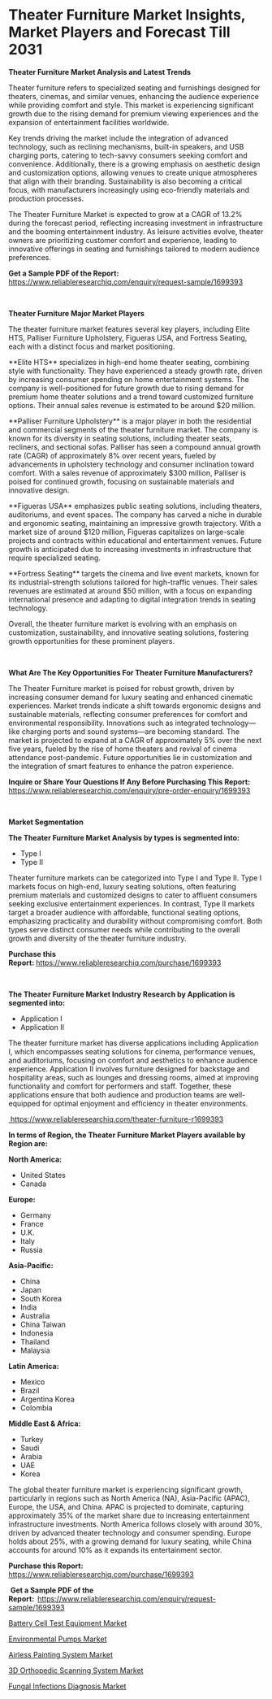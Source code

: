 <p><h1>Theater Furniture Market Insights, Market Players and Forecast Till 2031</h1></p><p><strong>Theater Furniture Market Analysis and Latest Trends</strong></p>
<p><p>Theater furniture refers to specialized seating and furnishings designed for theaters, cinemas, and similar venues, enhancing the audience experience while providing comfort and style. This market is experiencing significant growth due to the rising demand for premium viewing experiences and the expansion of entertainment facilities worldwide. </p><p>Key trends driving the market include the integration of advanced technology, such as reclining mechanisms, built-in speakers, and USB charging ports, catering to tech-savvy consumers seeking comfort and convenience. Additionally, there is a growing emphasis on aesthetic design and customization options, allowing venues to create unique atmospheres that align with their branding. Sustainability is also becoming a critical focus, with manufacturers increasingly using eco-friendly materials and production processes.</p><p>The Theater Furniture Market is expected to grow at a CAGR of 13.2% during the forecast period, reflecting increasing investment in infrastructure and the booming entertainment industry. As leisure activities evolve, theater owners are prioritizing customer comfort and experience, leading to innovative offerings in seating and furnishings tailored to modern audience preferences.</p></p>
<p><strong>Get a Sample PDF of the Report:&nbsp;</strong> <a href="https://www.reliableresearchiq.com/enquiry/request-sample/1699393?utm_campaign=1123&utm_medium=2&utm_source=Github&utm_content=ia&utm_term=20102024&utm_id=theater-furniture">https://www.reliableresearchiq.com/enquiry/request-sample/1699393</a></p>
<p>&nbsp;</p>
<p><strong>Theater Furniture Major Market Players</strong></p>
<p><p>The theater furniture market features several key players, including Elite HTS, Palliser Furniture Upholstery, Figueras USA, and Fortress Seating, each with a distinct focus and market positioning.</p><p>**Elite HTS** specializes in high-end home theater seating, combining style with functionality. They have experienced a steady growth rate, driven by increasing consumer spending on home entertainment systems. The company is well-positioned for future growth due to rising demand for premium home theater solutions and a trend toward customized furniture options. Their annual sales revenue is estimated to be around $20 million.</p><p>**Palliser Furniture Upholstery** is a major player in both the residential and commercial segments of the theater furniture market. The company is known for its diversity in seating solutions, including theater seats, recliners, and sectional sofas. Palliser has seen a compound annual growth rate (CAGR) of approximately 8% over recent years, fueled by advancements in upholstery technology and consumer inclination toward comfort. With a sales revenue of approximately $300 million, Palliser is poised for continued growth, focusing on sustainable materials and innovative design.</p><p>**Figueras USA** emphasizes public seating solutions, including theaters, auditoriums, and event spaces. The company has carved a niche in durable and ergonomic seating, maintaining an impressive growth trajectory. With a market size of around $120 million, Figueras capitalizes on large-scale projects and contracts within educational and entertainment venues. Future growth is anticipated due to increasing investments in infrastructure that require specialized seating.</p><p>**Fortress Seating** targets the cinema and live event markets, known for its industrial-strength solutions tailored for high-traffic venues. Their sales revenues are estimated at around $50 million, with a focus on expanding international presence and adapting to digital integration trends in seating technology.</p><p>Overall, the theater furniture market is evolving with an emphasis on customization, sustainability, and innovative seating solutions, fostering growth opportunities for these prominent players.</p></p>
<p>&nbsp;</p>
<p><strong>What Are The Key Opportunities For Theater Furniture Manufacturers?</strong></p>
<p><p>The Theater Furniture market is poised for robust growth, driven by increasing consumer demand for luxury seating and enhanced cinematic experiences. Market trends indicate a shift towards ergonomic designs and sustainable materials, reflecting consumer preferences for comfort and environmental responsibility. Innovations such as integrated technology—like charging ports and sound systems—are becoming standard. The market is projected to expand at a CAGR of approximately 5% over the next five years, fueled by the rise of home theaters and revival of cinema attendance post-pandemic. Future opportunities lie in customization and the integration of smart features to enhance the patron experience.</p></p>
<p><strong>Inquire or Share Your Questions If Any Before Purchasing This Report:</strong> <a href="https://www.reliableresearchiq.com/enquiry/pre-order-enquiry/1699393?utm_campaign=1123&utm_medium=2&utm_source=Github&utm_content=ia&utm_term=20102024&utm_id=theater-furniture">https://www.reliableresearchiq.com/enquiry/pre-order-enquiry/1699393</a></p>
<p>&nbsp;</p>
<p><strong>Market Segmentation</strong></p>
<p><strong>The Theater Furniture Market Analysis by types is segmented into:</strong></p>
<p><ul><li>Type I</li><li>Type II</li></ul></p>
<p><p>Theater furniture markets can be categorized into Type I and Type II. Type I markets focus on high-end, luxury seating solutions, often featuring premium materials and customized designs to cater to affluent consumers seeking exclusive entertainment experiences. In contrast, Type II markets target a broader audience with affordable, functional seating options, emphasizing practicality and durability without compromising comfort. Both types serve distinct consumer needs while contributing to the overall growth and diversity of the theater furniture industry.</p></p>
<p><strong>Purchase this Report:&nbsp;</strong><a href="https://www.reliableresearchiq.com/purchase/1699393?utm_campaign=1123&utm_medium=2&utm_source=Github&utm_content=ia&utm_term=20102024&utm_id=theater-furniture">https://www.reliableresearchiq.com/purchase/1699393</a></p>
<p>&nbsp;</p>
<p><strong>The Theater Furniture Market Industry Research by Application is segmented into:</strong></p>
<p><ul><li>Application I</li><li>Application II</li></ul></p>
<p><p>The theater furniture market has diverse applications including Application I, which encompasses seating solutions for cinema, performance venues, and auditoriums, focusing on comfort and aesthetics to enhance audience experience. Application II involves furniture designed for backstage and hospitality areas, such as lounges and dressing rooms, aimed at improving functionality and comfort for performers and staff. Together, these applications ensure that both audience and production teams are well-equipped for optimal enjoyment and efficiency in theater environments.</p></p>
<p><a href="https://www.reliableresearchiq.com/theater-furniture-r1699393?utm_campaign=1123&utm_medium=2&utm_source=Github&utm_content=ia&utm_term=20102024&utm_id=theater-furniture">&nbsp;https://www.reliableresearchiq.com/theater-furniture-r1699393</a></p>
<p><strong>In terms of Region, the Theater Furniture Market Players available by Region are:</strong></p>
<p>
    <p> <strong> North America: </strong>
        <ul>
            <li>United States</li>
            <li>Canada</li>
        </ul>
        </p> 
    <p> <strong> Europe: </strong>
        <ul>
            <li>Germany</li>
            <li>France</li>
            <li>U.K.</li>
            <li>Italy</li>
            <li>Russia</li>
        </ul>
        </p> 
    <p> <strong> Asia-Pacific: </strong>
        <ul>
            <li>China</li>
            <li>Japan</li>
            <li>South Korea</li>
            <li>India</li>
            <li>Australia</li>
            <li>China Taiwan</li>
            <li>Indonesia</li>
            <li>Thailand</li>
            <li>Malaysia</li>
        </ul>
        </p> 
    <p> <strong> Latin America: </strong>
        <ul>
            <li>Mexico</li>
            <li>Brazil</li>
            <li>Argentina Korea</li>
            <li>Colombia</li>
        </ul>
        </p> 
    <p> <strong> Middle East & Africa: </strong>
        <ul>
            <li>Turkey</li>
            <li>Saudi</li>
            <li>Arabia</li>
            <li>UAE</li>
            <li>Korea</li>
        </ul>
    </p>
    </p>
<p><p>The global theater furniture market is experiencing significant growth, particularly in regions such as North America (NA), Asia-Pacific (APAC), Europe, the USA, and China. APAC is projected to dominate, capturing approximately 35% of the market share due to increasing entertainment infrastructure investments. North America follows closely with around 30%, driven by advanced theater technology and consumer spending. Europe holds about 25%, with a growing demand for luxury seating, while China accounts for around 10% as it expands its entertainment sector.</p></p>
<p><strong>Purchase this Report: </strong><a href="https://www.reliableresearchiq.com/purchase/1699393?utm_campaign=1123&utm_medium=2&utm_source=Github&utm_content=ia&utm_term=20102024&utm_id=theater-furniture">https://www.reliableresearchiq.com/purchase/1699393</a></p>
<p>&nbsp;<strong>Get a Sample PDF of the Report:&nbsp;&nbsp;</strong><a href="https://www.reliableresearchiq.com/enquiry/request-sample/1699393?utm_campaign=1123&utm_medium=2&utm_source=Github&utm_content=ia&utm_term=20102024&utm_id=theater-furniture">https://www.reliableresearchiq.com/enquiry/request-sample/1699393</a></p>
<p><strong></strong></p>
<p><p><a href="https://issuu.com/reportprime-2/docs/battery-cell-test-equipment-market-_1e04e5dace4086?utm_campaign=1123&utm_medium=2&utm_source=Github&utm_content=ia&utm_term=20102024&utm_id=theater-furniture">Battery Cell Test Equipment Market</a></p><p><a href="https://www.linkedin.com/pulse/investment-opportunities-environmental-pumps-sector-risk-analysis-ij93e?utm_campaign=1123&utm_medium=2&utm_source=Github&utm_content=ia&utm_term=20102024&utm_id=theater-furniture">Environmental Pumps Market</a></p><p><a href="https://www.linkedin.com/pulse/exploring-airless-painting-system-market-dynamics-global-trends-f5lje?utm_campaign=1123&utm_medium=2&utm_source=Github&utm_content=ia&utm_term=20102024&utm_id=theater-furniture">Airless Painting System Market</a></p><p><a href="https://github.com/angilauio/Market-Research-Report-List-1/blob/main/3d-orthopedic-scanning-system-market.md?utm_campaign=1123&utm_medium=2&utm_source=Github&utm_content=ia&utm_term=20102024&utm_id=theater-furniture">3D Orthopedic Scanning System Market</a></p><p><a href="https://github.com/anaeilandos/Market-Research-Report-List-1/blob/main/fungal-infections-diagnosis-market.md?utm_campaign=1123&utm_medium=2&utm_source=Github&utm_content=ia&utm_term=20102024&utm_id=theater-furniture">Fungal Infections Diagnosis Market</a></p></p>